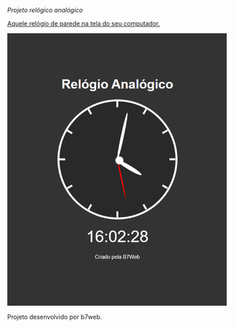
*Projeto relógico analógico*

<a href="http://relogioanalogico.lsdevtec.com/" target="_blank">Aquele relógio de parede na tela do seu computador.</a>

<img src=/assets/img/relogio.png>

Projeto desenvolvido por b7web.

